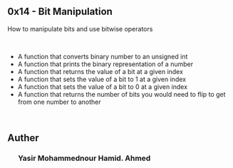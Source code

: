 <html>
	<head>
		<h2>0x14 - Bit Manipulation </h2>
	</head>
	<body>
		<p>How to manipulate bits and use bitwise operators	</p>
		</br>
		<ul>
			<li>A function that converts binary number to an unsigned int</li>
			<li>A function that prints the binary representation of a number</li>
			<li>A function that returns the value of a bit at a given index</li>
			<li>A function that sets the value of a bit to 1 at a given index</li>
			<li>A function that sets the value of a bit to 0 at a given index</li>
			<li>A function that returns the number of bits you would need to flip to get from one number to another</li>
		</ul>
		</br>
		<h2>Auther</h2>
		<ol>
			<h3>Yasir Mohammednour Hamid. Ahmed</h3>
		</ol>
	</body>
</html>
